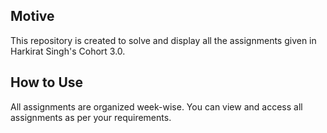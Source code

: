## Motive 
This repository is created to solve and display all the assignments given in Harkirat Singh's Cohort 3.0. 
## How to Use 
All assignments are organized week-wise. You can view and access all assignments as per your requirements.
